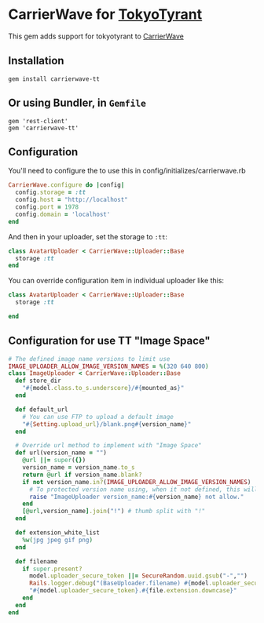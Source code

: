 # CarrierWave for [TokyoTyrant](http://fallabs.com/tokyotyrant/)

This gem adds support for tokyotyrant to [CarrierWave](https://github.com/jnicklas/carrierwave/)

## Installation

    gem install carrierwave-tt

## Or using Bundler, in `Gemfile`

    gem 'rest-client'
    gem 'carrierwave-tt'

## Configuration

You'll need to configure the to use this in config/initializes/carrierwave.rb

```ruby
CarrierWave.configure do |config|
  config.storage = :tt
  config.host = "http://localhost"
  config.port = 1978
  config.domain = 'localhost'
end
```

And then in your uploader, set the storage to `:tt`:

```ruby
class AvatarUploader < CarrierWave::Uploader::Base
  storage :tt
end
```

You can override configuration item in individual uploader like this:

```ruby
class AvatarUploader < CarrierWave::Uploader::Base
  storage :tt

end
```

## Configuration for use TT "Image Space"

```ruby
# The defined image name versions to limit use
IMAGE_UPLOADER_ALLOW_IMAGE_VERSION_NAMES = %(320 640 800)
class ImageUploader < CarrierWave::Uploader::Base
  def store_dir
    "#{model.class.to_s.underscore}/#{mounted_as}"
  end

  def default_url
    # You can use FTP to upload a default image
    "#{Setting.upload_url}/blank.png#{version_name}"
  end

  # Override url method to implement with "Image Space"
  def url(version_name = "")
    @url ||= super({})
    version_name = version_name.to_s
    return @url if version_name.blank?
    if not version_name.in?(IMAGE_UPLOADER_ALLOW_IMAGE_VERSION_NAMES)
      # To protected version name using, when it not defined, this will be give an error message in development environment
      raise "ImageUploader version_name:#{version_name} not allow."
    end
    [@url,version_name].join("!") # thumb split with "!"
  end

  def extension_white_list
    %w(jpg jpeg gif png)
  end

  def filename
    if super.present?
      model.uploader_secure_token ||= SecureRandom.uuid.gsub("-","")
      Rails.logger.debug("(BaseUploader.filename) #{model.uploader_secure_token}")
      "#{model.uploader_secure_token}.#{file.extension.downcase}"
    end
  end
end
```
